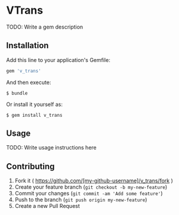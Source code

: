 # VTrans

TODO: Write a gem description

## Installation

Add this line to your application's Gemfile:

```ruby
gem 'v_trans'
```

And then execute:

    $ bundle

Or install it yourself as:

    $ gem install v_trans

## Usage

TODO: Write usage instructions here

## Contributing

1. Fork it ( https://github.com/[my-github-username]/v_trans/fork )
2. Create your feature branch (`git checkout -b my-new-feature`)
3. Commit your changes (`git commit -am 'Add some feature'`)
4. Push to the branch (`git push origin my-new-feature`)
5. Create a new Pull Request
